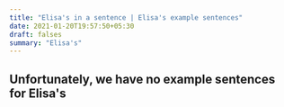 ```yaml
---
title: "Elisa's in a sentence | Elisa's example sentences"
date: 2021-01-20T19:57:50+05:30
draft: falses
summary: "Elisa's"
---
```

## Unfortunately, we have no example sentences for Elisa's                 
